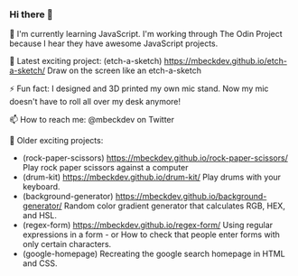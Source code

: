 ### Hi there 👋
🌱 I'm currently learning JavaScript. I'm working through The Odin Project because I hear they have awesome JavaScript projects.

🔭 Latest exciting project: (etch-a-sketch) https://mbeckdev.github.io/etch-a-sketch/ Draw on the screen like an etch-a-sketch

⚡ Fun fact: I designed and 3D printed my own mic stand. Now my mic doesn't have to roll all over my desk anymore!

📫 How to reach me: @mbeckdev on Twitter

🔭 Older exciting projects: 
- (rock-paper-scissors) https://mbeckdev.github.io/rock-paper-scissors/ Play rock paper scissors against a computer
- (drum-kit) https://mbeckdev.github.io/drum-kit/ Play drums with your keyboard.
- (background-generator) https://mbeckdev.github.io/background-generator/ Random color gradient generator that calculates RGB, HEX, and HSL.
- (regex-form) https://mbeckdev.github.io/regex-form/ Using regular expressions in a form -  or How to check that people enter forms with only certain characters.
- (google-homepage) Recreating the google search homepage in HTML and CSS.
      

<!--
**mbeckdev/mbeckdev** is a ✨ _special_ ✨ repository because its `README.md` (this file) appears on your GitHub profile.

Here are some ideas to get you started:
- 🌱 I'm currently learning ...
- 🔭 I’m currently working on ...
- 🌱 I’m currently learning ...
- 👯 I’m looking to collaborate on ...
- 🤔 I’m looking for help with ...
- 💬 Ask me about ...
- 📫 How to reach me: ...
- 😄 Pronouns: ...
- ⚡ Fun fact: ...
-->
